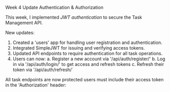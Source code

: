 Week 4 Update Authentication & Authorization

This week, I implemented *JWT authentication* to secure the Task Management API.

New updates:
1. Created a 'users' app for handling user registration and authentication.  
2. Integrated SimpleJWT for issuing and verifying access tokens.  
3. Updated API endpoints to require authentication for all task operations.  
4. Users can now:
  a. Register a new account via '/api/auth/register/'
  b. Log in via '/api/auth/login/' to get access and refresh tokens
  c. Refresh their token via '/api/auth/refresh/`

All task endpoints are now protected users must include their access token in the 'Authorization' header:
